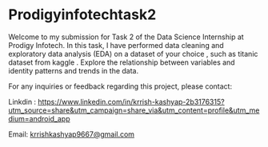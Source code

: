 # Prodigyinfotechtask2
Welcome to my submission for Task 2 of the Data Science Internship at Prodigy Infotech. In this task, I have performed data cleaning and exploratory data analysis (EDA) on a dataset of your choice , such as titanic dataset from kaggle . Explore the relationship between variables and identity patterns and trends in the data.

For any inquiries or feedback regarding this project, please contact:

Linkdin : https://www.linkedin.com/in/krrish-kashyap-2b3176315?utm_source=share&utm_campaign=share_via&utm_content=profile&utm_medium=android_app

Email: krrishkashyap9667@gmail.com

